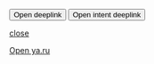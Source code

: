 <script>
function openTransferNspkDeeplink() {
    window.open("bank100000000150://qr.nspk.ru/AD10006TH9FATFTH9S2BC4T25BHS7F6E?type=02&bank=100000000078&sum=826241&cur=RUB&crc=FC9C")    
}
function openIntentDeeplink() {
    window.open("yandexbank://deeplink/intent=https%3A%2F%2Fcare.yandex.ru%2Fgo%2Fmarketplace%2Finsapp%3Futm_source%3Dpay%26utm_medium%3Dscanner_control%26utm_campaign%3Dpay_scanner_control_osago")    
}
</script>

<button onclick="openTransferNspkDeeplink()">Open deeplink</button>
<button onclick="openIntentDeeplink()">Open intent deeplink</button>

<a href="javascript:close();">close</a>

<a href="https://ya.ru">Open ya.ru</a>
